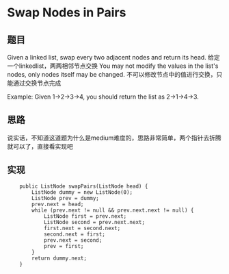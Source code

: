# Swap Nodes in Pairs

## 题目 
Given a linked list, swap every two adjacent nodes and return its head.
给定一个linkedlist，两两相邻节点交换
You may not modify the values in the list's nodes, only nodes itself may be changed.
不可以修改节点中的值进行交换，只能通过交换节点完成

Example:
Given 1->2->3->4, you should return the list as 2->1->4->3.

## 思路
说实话，不知道这道题为什么是medium难度的，思路非常简单，两个指针去折腾就可以了，直接看实现吧

## 实现 
```
	public ListNode swapPairs(ListNode head) {
		ListNode dummy = new ListNode(0);
		ListNode prev = dummy;
		prev.next = head;
		while (prev.next != null && prev.next.next != null) {
			ListNode first = prev.next;
			ListNode second = prev.next.next;
			first.next = second.next;
			second.next = first;
			prev.next = second;
			prev = first;
		}
		return dummy.next;
	}
```